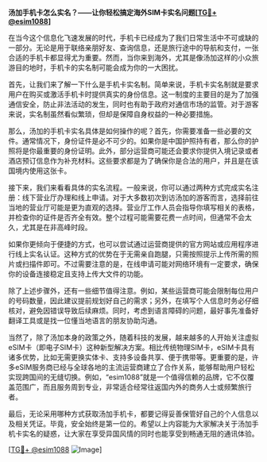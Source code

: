 **汤加手机卡怎么实名？——让你轻松搞定海外SIM卡实名问题[[TG💪+ @esim1088](https://t.me/s/esim1088)]**

在当今这个信息化飞速发展的时代，手机卡已经成为了我们日常生活中不可或缺的一部分。无论是用于联络亲朋好友、查询信息，还是旅行途中的导航和支付，一张合适的手机卡都显得尤为重要。然而，当你来到海外，尤其是像汤加这样的小众旅游目的地时，手机卡的实名制可能会成为你的一大困扰。

首先，让我们来了解一下什么是手机卡实名制。简单来说，手机卡实名制就是要求用户在购买或激活手机卡时提供真实的身份信息。这一制度的主要目的是为了加强通信安全，防止非法活动的发生，同时也有助于政府对通信市场的监管。对于游客来说，实名制虽然看似繁琐，但却是保障自身权益的一种必要措施。

那么，汤加的手机卡实名具体是如何操作的呢？首先，你需要准备一些必要的文件。通常情况下，身份证件是必不可少的。如果你是中国护照持有者，那么你的护照将是你最重要的身份证明。此外，部分运营商可能还会要求你提供入境记录或者酒店预订信息作为补充材料。这些要求都是为了确保你是合法的用户，并且是在该国境内使用这张卡。

接下来，我们来看看具体的实名流程。一般来说，你可以通过两种方式完成实名注册：线下营业厅办理和线上申请。对于大多数初次到访汤加的游客而言，选择前往当地的营业厅可能是更为直观的选择。营业厅工作人员会指导你填写相关的表格，并检查你的证件是否齐全有效。整个过程可能需要花费一点时间，但通常不会太久，尤其是在非高峰时段。

如果你更倾向于便捷的方式，也可以尝试通过运营商提供的官方网站或应用程序进行线上实名认证。这种方式的优势在于无需亲自跑腿，只需按照提示上传所需的照片或扫描件即可。不过需要注意的是，在线申请可能对网络环境有一定要求，确保你的设备连接稳定且支持上传大文件的功能。

除了上述步骤外，还有一些细节值得注意。例如，某些运营商可能会限制每位用户的号码数量，因此建议提前规划好自己的需求；另外，在填写个人信息时务必仔细核对，避免因错误导致后续麻烦。同时，考虑到语言障碍的问题，最好事先准备好翻译工具或是找一位懂当地语言的朋友协助沟通。

当然了，除了汤加本身的政策之外，随着科技的发展，越来越多的人开始关注虚拟eSIM卡（即电子SIM卡）这种新型解决方案。相比传统物理SIM卡，eSIM卡具有诸多优势，比如无需更换实体卡、支持多设备共享、便于携带等。更重要的是，许多eSIM服务商已经与全球各地的主流运营商建立了合作关系，能够帮助用户轻松实现跨国间的无缝切换。例如，“esim1088”就是一个值得信赖的品牌，它不仅覆盖范围广，而且服务周到专业，非常适合经常往返国内外的商务人士或频繁旅行者。

最后，无论采用哪种方式获取汤加手机卡，都要记得妥善保管好自己的个人信息以及相关凭证。毕竟，安全始终是第一位的。希望以上内容能为大家解决关于汤加手机卡实名的疑惑，让大家在享受异国风情的同时也能享受到畅通无阻的通讯体验。

[[TG💪+ @esim1088](https://t.me/s/esim1088) ![Image](https://i.postimg.cc/4NQfJmqS/Snipaste-2025-05-13-00-14-12.png)]